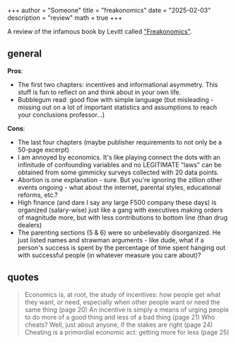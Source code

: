 +++
author = "Someone"
title = "freakonomics"
date = "2025-02-03"
description = "review"
math = true
+++

A review of the infamous book by Levitt called ["Freakonomics"](https://freakonomics.com/). 
<!--more-->

## general

**Pros**:

- The first two chapters: incentives and informational asymmetry. This stuff is fun to reflect on and think about in your own life.
- Bubblegum read: good flow with simple language (but misleading - missing out on a lot of important statistics and assumptions to reach your conclusions professor...)

**Cons**: 

- The last four chapters (maybe publisher requirements to not only be a 50-page excerpt)
- I am annoyed by economics. It's like playing connect the dots with an infinitude of confounding variables and no LEGITIMATE "laws" can be obtained from some gimmicky surveys collected with 20 data points.
- Abortion is one explanation - sure. But you're ignoring the zillion other events ongoing - what about the internet, parental styles, educational reforms, etc.?
- High finance (and dare I say any large F500 company these days) is organized (salary-wise) just like a gang with executives making orders of magnitude more, but with less contributions to bottom line (than drug dealers)
- The parenting sections (5 & 6) were so unbelievably disorganized. He just listed names and strawman arguments - like dude, what if a person's success is spent by the percentage of time spent hanging out with successful people (in whatever measure you care about)?

## quotes

> Economics is, at root, the study of incentives: how people get what they want, or need, especially when other people want or need the same thing (page 20)
> An incentive is simply a means of urging people to do more of a good thing and less of a bad thing (page 21)
> Who cheats? Well, just about anyone, if the stakes are right (page 24)
> Cheating is a primordial economic act: getting more for less (page 25)
